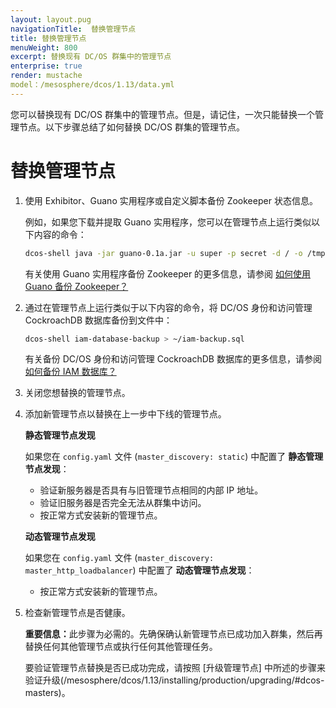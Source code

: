 ```yaml
---
layout: layout.pug
navigationTitle:  替换管理节点
title: 替换管理节点
menuWeight: 800
excerpt: 替换现有 DC/OS 群集中的管理节点
enterprise: true
render: mustache
model：/mesosphere/dcos/1.13/data.yml
---
```

您可以替换现有 DC/OS 群集中的管理节点。但是，请记住，一次只能替换一个管理节点。以下步骤总结了如何替换 DC/OS 群集的管理节点。

# 替换管理节点
1. 使用 Exhibitor、Guano 实用程序或自定义脚本备份 Zookeeper 状态信息。

    例如，如果您下载并提取 Guano 实用程序，您可以在管理节点上运行类似以下内容的命令：

    ```bash
    dcos-shell java -jar guano-0.1a.jar -u super -p secret -d / -o /tmp/mesos-zk-backup -s $ZKHOST:2181 && tar -zcvf zkstate.tar.gz /tmp/mesos-zk-backup/
    ```

    有关使用 Guano 实用程序备份 Zookeeper 的更多信息，请参阅 [如何使用 Guano 备份 Zookeeper？](/mesosphere/dcos/1.13/installing/installation-faq/#zk-backup)

1. 通过在管理节点上运行类似于以下内容的命令，将 DC/OS 身份和访问管理 CockroachDB 数据库备份到文件中：

    ```bash
    dcos-shell iam-database-backup > ~/iam-backup.sql
    ```

    有关备份 DC/OS 身份和访问管理 CockroachDB 数据库的更多信息，请参阅 [如何备份 IAM 数据库？](/mesosphere/dcos/1.13/installing/installation-faq/#iam-backup)

1. 关闭您想替换的管理节点。

1. 添加新管理节点以替换在上一步中下线的管理节点。

    **静态管理节点发现**

    如果您在 `config.yaml` 文件 (`master_discovery: static`) 中配置了 **静态管理节点发现**：
    - 验证新服务器是否具有与旧管理节点相同的内部 IP 地址。
    - 验证旧服务器是否完全无法从群集中访问。
    - 按正常方式安装新的管理节点。
    
    **动态管理节点发现**

    如果您在 `config.yaml` 文件 (`master_discovery: master_http_loadbalancer`) 中配置了 **动态管理节点发现**：
    - 按正常方式安装新的管理节点。

1. 检查新管理节点是否健康。

    <p class="message--important"><strong>重要信息：</strong>此步骤为必需的。先确保确认新管理节点已成功加入群集，然后再替换任何其他管理节点或执行任何其他管理任务。</p>
    
    要验证管理节点替换是否已成功完成，请按照 [升级管理节点] 中所述的步骤来验证升级(/mesosphere/dcos/1.13/installing/production/upgrading/#dcos-masters)。
